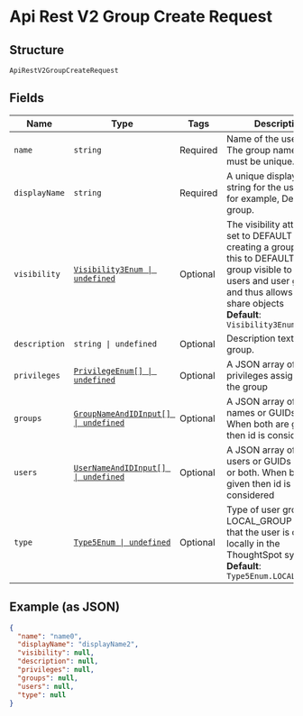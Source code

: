 
# Api Rest V2 Group Create Request

## Structure

`ApiRestV2GroupCreateRequest`

## Fields

| Name | Type | Tags | Description |
|  --- | --- | --- | --- |
| `name` | `string` | Required | Name of the user group. The group name string must be unique. |
| `displayName` | `string` | Required | A unique display name string for the user group, for example, Developer group. |
| `visibility` | [`Visibility3Enum \| undefined`](/doc/models/visibility-3-enum.md) | Optional | The visibility attribute is set to DEFAULT when creating a group. Setting this to DEFAULT makes a group visible to other users and user groups, and thus allows them to share objects<br>**Default**: `Visibility3Enum.DEFAULT` |
| `description` | `string \| undefined` | Optional | Description text for the group. |
| `privileges` | [`PrivilegeEnum[] \| undefined`](/doc/models/privilege-enum.md) | Optional | A JSON array of privileges assigned to the group |
| `groups` | [`GroupNameAndIDInput[] \| undefined`](/doc/models/group-name-and-id-input.md) | Optional | A JSON array of group names or GUIDs or both. When both are given then id is considered |
| `users` | [`UserNameAndIDInput[] \| undefined`](/doc/models/user-name-and-id-input.md) | Optional | A JSON array of name of users or GUIDs of users or both. When both are given then id is considered |
| `type` | [`Type5Enum \| undefined`](/doc/models/type-5-enum.md) | Optional | Type of user group. LOCAL_GROUP indicates that the user is created locally in the ThoughtSpot system.<br>**Default**: `Type5Enum.LOCALGROUP` |

## Example (as JSON)

```json
{
  "name": "name0",
  "displayName": "displayName2",
  "visibility": null,
  "description": null,
  "privileges": null,
  "groups": null,
  "users": null,
  "type": null
}
```

